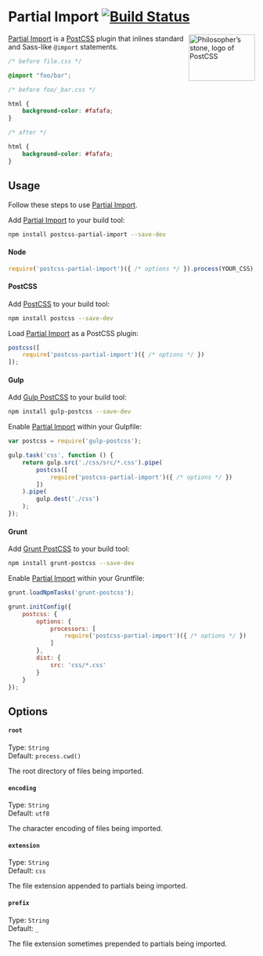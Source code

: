 # Partial Import [![Build Status][ci-img]][ci]

<img align="right" width="135" height="95" src="http://postcss.github.io/postcss/logo-leftp.png" title="Philosopher’s stone, logo of PostCSS">

[Partial Import] is a [PostCSS] plugin that inlines standard and Sass-like `@import` statements.

```css
/* before file.css */

@import "foo/bar";

/* before foo/_bar.css */

html {
    background-color: #fafafa;
}

/* after */

html {
    background-color: #fafafa;
}

```

## Usage

Follow these steps to use [Partial Import].

Add [Partial Import] to your build tool:

```bash
npm install postcss-partial-import --save-dev
```

#### Node

```js
require('postcss-partial-import')({ /* options */ }).process(YOUR_CSS);
```

#### PostCSS

Add [PostCSS] to your build tool:

```bash
npm install postcss --save-dev
```

Load [Partial Import] as a PostCSS plugin:

```js
postcss([
    require('postcss-partial-import')({ /* options */ })
]);
```

#### Gulp

Add [Gulp PostCSS] to your build tool:

```bash
npm install gulp-postcss --save-dev
```

Enable [Partial Import] within your Gulpfile:

```js
var postcss = require('gulp-postcss');

gulp.task('css', function () {
    return gulp.src('./css/src/*.css').pipe(
        postcss([
            require('postcss-partial-import')({ /* options */ })
        ])
    ).pipe(
        gulp.dest('./css')
    );
});
```

#### Grunt

Add [Grunt PostCSS] to your build tool:

```bash
npm install grunt-postcss --save-dev
```

Enable [Partial Import] within your Gruntfile:

```js
grunt.loadNpmTasks('grunt-postcss');

grunt.initConfig({
    postcss: {
        options: {
            processors: [
                require('postcss-partial-import')({ /* options */ })
            ]
        },
        dist: {
            src: 'css/*.css'
        }
    }
});
```

## Options

#### `root`

Type: `String`  
Default: `process.cwd()`

The root directory of files being imported.

#### `encoding`

Type: `String`  
Default: `utf8`

The character encoding of files being imported.

#### `extension`

Type: `String`  
Default: `css`

The file extension appended to partials being imported.

#### `prefix`

Type: `String`  
Default: `_`

The file extension sometimes prepended to partials being imported.

[ci]: https://travis-ci.org/jonathantneal/postcss-partial-import
[ci-img]: https://travis-ci.org/jonathantneal/postcss-partial-import.svg
[Gulp PostCSS]: https://github.com/postcss/gulp-postcss
[Grunt PostCSS]: https://github.com/nDmitry/grunt-postcss
[PostCSS]: https://github.com/postcss/postcss
[Partial Import]: https://github.com/jonathantneal/postcss-partial-import
